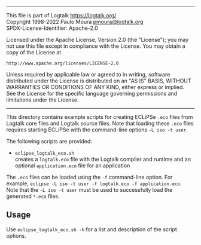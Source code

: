 ________________________________________________________________________

This file is part of Logtalk <https://logtalk.org/>  
Copyright 1998-2022 Paulo Moura <pmoura@logtalk.org>  
SPDX-License-Identifier: Apache-2.0

Licensed under the Apache License, Version 2.0 (the "License");
you may not use this file except in compliance with the License.
You may obtain a copy of the License at

    http://www.apache.org/licenses/LICENSE-2.0

Unless required by applicable law or agreed to in writing, software
distributed under the License is distributed on an "AS IS" BASIS,
WITHOUT WARRANTIES OR CONDITIONS OF ANY KIND, either express or implied.
See the License for the specific language governing permissions and
limitations under the License.
________________________________________________________________________


This directory contains example scripts for creating ECLiPSe `.eco` files
from Logtalk core files and Logtalk source files. Note that loading these
`.eco` files requires starting ECLiPSe with the command-line options
`-L iso -t user`.

The following scripts are provided:

- `eclipse_logtalk_eco.sh`  
	creates a `logtalk.eco` file with the Logtalk compiler and runtime
	and an optional `application.eco` file for an application
	
The `.eco` files can be loaded using the `-f` command-line option. For
example, `eclipse -L iso -t user -f logtalk.eco -f application.eco`.
Note that the `-L iso -t user` must be used to successfully load the
generated `*.eco` files.

Usage
-----

Use `eclipse_logtalk_eco.sh -h` for a list and description of the script
options.
